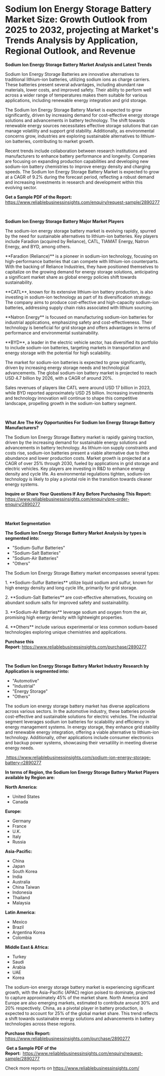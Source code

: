 <p><h1>Sodium Ion Energy Storage Battery Market Size: Growth Outlook from 2025 to 2032, projecting at Market's Trends Analysis by Application, Regional Outlook, and Revenue</h1></p><p><strong>Sodium Ion Energy Storage Battery Market Analysis and Latest Trends</strong></p>
<p><p>Sodium Ion Energy Storage Batteries are innovative alternatives to traditional lithium-ion batteries, utilizing sodium ions as charge carriers. These batteries present several advantages, including abundant raw materials, lower costs, and improved safety. Their ability to perform well across a wider range of temperatures makes them suitable for various applications, including renewable energy integration and grid storage.</p><p>The Sodium Ion Energy Storage Battery Market is expected to grow significantly, driven by increasing demand for cost-effective energy storage solutions and advancements in battery technology. The shift towards renewable energy sources necessitates effective storage solutions that can manage volatility and support grid stability. Additionally, as environmental concerns grow, industries are exploring sustainable alternatives to lithium-ion batteries, contributing to market growth.</p><p>Recent trends include collaboration between research institutions and manufacturers to enhance battery performance and longevity. Companies are focusing on expanding production capabilities and developing new sodium-ion battery chemistries to improve energy density and charging speeds. The Sodium Ion Energy Storage Battery Market is expected to grow at a CAGR of 9.2% during the forecast period, reflecting a robust demand and increasing investments in research and development within this evolving sector.</p></p>
<p><strong>Get a Sample PDF of the Report:&nbsp;</strong> <a href="https://www.reliablebusinessinsights.com/enquiry/request-sample/2890277?utm_campaign=3283&utm_medium=2&utm_source=Github&utm_content=ia&utm_term=14032025&utm_id=sodium-ion-energy-storage-battery">https://www.reliablebusinessinsights.com/enquiry/request-sample/2890277</a></p>
<p>&nbsp;</p>
<p><strong>Sodium Ion Energy Storage Battery Major Market Players</strong></p>
<p><p>The sodium-ion energy storage battery market is evolving rapidly, spurred by the need for sustainable alternatives to lithium-ion batteries. Key players include Faradion (acquired by Reliance), CATL, TIAMAT Energy, Natron Energy, and BYD, among others.</p><p>**Faradion (Reliance)** is a pioneer in sodium-ion technology, focusing on high-performance batteries that can compete with lithium-ion counterparts. With the backing of Reliance Industries, they have positioned themselves to capitalize on the growing demand for energy storage solutions, anticipating a significant market share as global energy policies shift towards sustainability. </p><p>**CATL**, known for its extensive lithium-ion battery production, is also investing in sodium-ion technology as part of its diversification strategy. The company aims to produce cost-effective and high-capacity sodium-ion batteries, addressing supply chain risks associated with lithium sourcing.</p><p>**Natron Energy** is focused on manufacturing sodium-ion batteries for industrial applications, emphasizing safety and cost-effectiveness. Their technology is beneficial for grid storage and offers advantages in terms of performance and environmental sustainability.</p><p>**BYD**, a leader in the electric vehicle sector, has diversified its portfolio to include sodium-ion batteries, targeting markets in transportation and energy storage with the potential for high scalability.</p><p>The market for sodium-ion batteries is expected to grow significantly, driven by increasing energy storage needs and technological advancements. The global sodium-ion battery market is projected to reach USD 4.7 billion by 2026, with a CAGR of around 20%.</p><p>Sales revenues of players like CATL were around USD 17 billion in 2023, while BYD reported approximately USD 25 billion. Increasing investments and technology innovation will continue to shape this competitive landscape, propelling growth in the sodium-ion battery segment.</p></p>
<p>&nbsp;</p>
<p><strong>What Are The Key Opportunities For Sodium Ion Energy Storage Battery Manufacturers?</strong></p>
<p><p>The Sodium Ion Energy Storage Battery market is rapidly gaining traction, driven by the increasing demand for sustainable energy solutions and advancements in battery technology. As lithium-ion supply constraints and costs rise, sodium-ion batteries present a viable alternative due to their abundance and lower production costs. Market growth is projected at a CAGR of over 25% through 2030, fueled by applications in grid storage and electric vehicles. Key players are investing in R&D to enhance energy density and cycle life. As environmental regulations tighten, sodium-ion technology is likely to play a pivotal role in the transition towards cleaner energy systems.</p></p>
<p><strong>Inquire or Share Your Questions If Any Before Purchasing This Report:</strong> <a href="https://www.reliablebusinessinsights.com/enquiry/pre-order-enquiry/2890277?utm_campaign=3283&utm_medium=2&utm_source=Github&utm_content=ia&utm_term=14032025&utm_id=sodium-ion-energy-storage-battery">https://www.reliablebusinessinsights.com/enquiry/pre-order-enquiry/2890277</a></p>
<p>&nbsp;</p>
<p><strong>Market Segmentation</strong></p>
<p><strong>The Sodium Ion Energy Storage Battery Market Analysis by types is segmented into:</strong></p>
<p><ul><li>"Sodium-Sulfur Batteries"</li><li>"Sodium-Salt Batteries"</li><li>"Sodium-Air Batteries"</li><li>"Others"</li></ul></p>
<p><p>The Sodium Ion Energy Storage Battery market encompasses several types: </p><p>1. **Sodium-Sulfur Batteries** utilize liquid sodium and sulfur, known for high energy density and long cycle life, primarily for grid storage.  </p><p>2. **Sodium-Salt Batteries** are cost-effective alternatives, focusing on abundant sodium salts for improved safety and sustainability.  </p><p>3. **Sodium-Air Batteries** leverage sodium and oxygen from the air, promising high energy density with lightweight properties.  </p><p>4. **Others** include various experimental or less common sodium-based technologies exploring unique chemistries and applications.</p></p>
<p><strong>Purchase this Report:&nbsp;</strong><a href="https://www.reliablebusinessinsights.com/purchase/2890277?utm_campaign=3283&utm_medium=2&utm_source=Github&utm_content=ia&utm_term=14032025&utm_id=sodium-ion-energy-storage-battery">https://www.reliablebusinessinsights.com/purchase/2890277</a></p>
<p>&nbsp;</p>
<p><strong>The Sodium Ion Energy Storage Battery Market Industry Research by Application is segmented into:</strong></p>
<p><ul><li>"Automotive"</li><li>"Industrial"</li><li>"Energy Storage"</li><li>"Others"</li></ul></p>
<p><p>The sodium ion energy storage battery market has diverse applications across various sectors. In the automotive industry, these batteries provide cost-effective and sustainable solutions for electric vehicles. The industrial segment leverages sodium ion batteries for scalability and efficiency in energy management systems. In energy storage, they enhance grid stability and renewable energy integration, offering a viable alternative to lithium-ion technology. Additionally, other applications include consumer electronics and backup power systems, showcasing their versatility in meeting diverse energy needs.</p></p>
<p><a href="https://www.reliablebusinessinsights.com/sodium-ion-energy-storage-battery-r2890277?utm_campaign=3283&utm_medium=2&utm_source=Github&utm_content=ia&utm_term=14032025&utm_id=sodium-ion-energy-storage-battery">&nbsp;https://www.reliablebusinessinsights.com/sodium-ion-energy-storage-battery-r2890277</a></p>
<p><strong>In terms of Region, the Sodium Ion Energy Storage Battery Market Players available by Region are:</strong></p>
<p>
    <p> <strong> North America: </strong>
        <ul>
            <li>United States</li>
            <li>Canada</li>
        </ul>
        </p> 
    <p> <strong> Europe: </strong>
        <ul>
            <li>Germany</li>
            <li>France</li>
            <li>U.K.</li>
            <li>Italy</li>
            <li>Russia</li>
        </ul>
        </p> 
    <p> <strong> Asia-Pacific: </strong>
        <ul>
            <li>China</li>
            <li>Japan</li>
            <li>South Korea</li>
            <li>India</li>
            <li>Australia</li>
            <li>China Taiwan</li>
            <li>Indonesia</li>
            <li>Thailand</li>
            <li>Malaysia</li>
        </ul>
        </p> 
    <p> <strong> Latin America: </strong>
        <ul>
            <li>Mexico</li>
            <li>Brazil</li>
            <li>Argentina Korea</li>
            <li>Colombia</li>
        </ul>
        </p> 
    <p> <strong> Middle East & Africa: </strong>
        <ul>
            <li>Turkey</li>
            <li>Saudi</li>
            <li>Arabia</li>
            <li>UAE</li>
            <li>Korea</li>
        </ul>
    </p>
    </p>
<p><p>The sodium-ion energy storage battery market is experiencing significant growth, with the Asia-Pacific (APAC) region poised to dominate, projected to capture approximately 45% of the market share. North America and Europe are also emerging markets, estimated to contribute around 30% and 20% respectively. China, as a pivotal player in battery production, is expected to account for 25% of the global market share. This trend reflects a shift towards sustainable energy solutions and advancements in battery technologies across these regions.</p></p>
<p><strong>Purchase this Report: </strong><a href="https://www.reliablebusinessinsights.com/purchase/2890277?utm_campaign=3283&utm_medium=2&utm_source=Github&utm_content=ia&utm_term=14032025&utm_id=sodium-ion-energy-storage-battery">https://www.reliablebusinessinsights.com/purchase/2890277</a></p>
<p>&nbsp;<strong>Get a Sample PDF of the Report:&nbsp;&nbsp;</strong><a href="https://www.reliablebusinessinsights.com/enquiry/request-sample/2890277?utm_campaign=3283&utm_medium=2&utm_source=Github&utm_content=ia&utm_term=14032025&utm_id=sodium-ion-energy-storage-battery">https://www.reliablebusinessinsights.com/enquiry/request-sample/2890277</a></p>
<p><strong></strong></p>
<p>Check more reports on <a href="https://www.reliablebusinessinsights.com/?utm_campaign=3283&utm_medium=2&utm_source=Github&utm_content=ia&utm_term=14032025&utm_id=sodium-ion-energy-storage-battery">https://www.reliablebusinessinsights.com/</a></p>